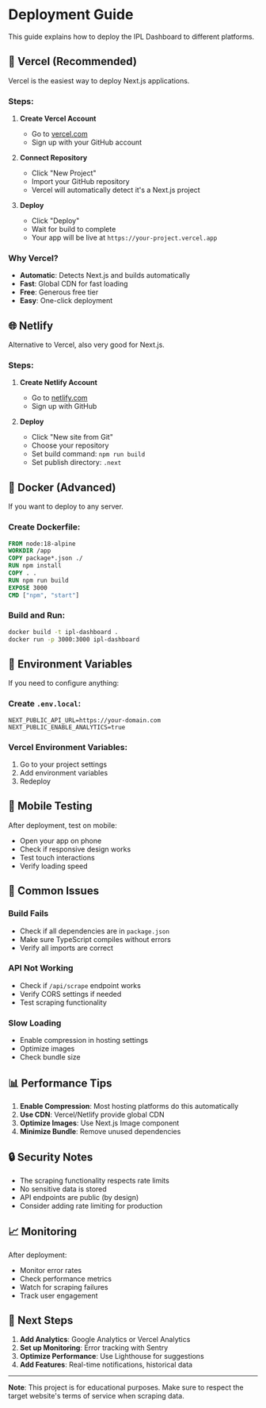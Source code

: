 # Deployment Guide

This guide explains how to deploy the IPL Dashboard to different platforms.

## 🚀 Vercel (Recommended)

Vercel is the easiest way to deploy Next.js applications.

### Steps:
1. **Create Vercel Account**
   - Go to [vercel.com](https://vercel.com)
   - Sign up with your GitHub account

2. **Connect Repository**
   - Click "New Project"
   - Import your GitHub repository
   - Vercel will automatically detect it's a Next.js project

3. **Deploy**
   - Click "Deploy"
   - Wait for build to complete
   - Your app will be live at `https://your-project.vercel.app`

### Why Vercel?
- **Automatic**: Detects Next.js and builds automatically
- **Fast**: Global CDN for fast loading
- **Free**: Generous free tier
- **Easy**: One-click deployment

## 🌐 Netlify

Alternative to Vercel, also very good for Next.js.

### Steps:
1. **Create Netlify Account**
   - Go to [netlify.com](https://netlify.com)
   - Sign up with GitHub

2. **Deploy**
   - Click "New site from Git"
   - Choose your repository
   - Set build command: `npm run build`
   - Set publish directory: `.next`

## 🐳 Docker (Advanced)

If you want to deploy to any server.

### Create Dockerfile:
```dockerfile
FROM node:18-alpine
WORKDIR /app
COPY package*.json ./
RUN npm install
COPY . .
RUN npm run build
EXPOSE 3000
CMD ["npm", "start"]
```

### Build and Run:
```bash
docker build -t ipl-dashboard .
docker run -p 3000:3000 ipl-dashboard
```

## 🔧 Environment Variables

If you need to configure anything:

### Create `.env.local`:
```env
NEXT_PUBLIC_API_URL=https://your-domain.com
NEXT_PUBLIC_ENABLE_ANALYTICS=true
```

### Vercel Environment Variables:
1. Go to your project settings
2. Add environment variables
3. Redeploy

## 📱 Mobile Testing

After deployment, test on mobile:
- Open your app on phone
- Check if responsive design works
- Test touch interactions
- Verify loading speed

## 🐛 Common Issues

### Build Fails
- Check if all dependencies are in `package.json`
- Make sure TypeScript compiles without errors
- Verify all imports are correct

### API Not Working
- Check if `/api/scrape` endpoint works
- Verify CORS settings if needed
- Test scraping functionality

### Slow Loading
- Enable compression in hosting settings
- Optimize images
- Check bundle size

## 📊 Performance Tips

1. **Enable Compression**: Most hosting platforms do this automatically
2. **Use CDN**: Vercel/Netlify provide global CDN
3. **Optimize Images**: Use Next.js Image component
4. **Minimize Bundle**: Remove unused dependencies

## 🔒 Security Notes

- The scraping functionality respects rate limits
- No sensitive data is stored
- API endpoints are public (by design)
- Consider adding rate limiting for production

## 📈 Monitoring

After deployment:
- Monitor error rates
- Check performance metrics
- Watch for scraping failures
- Track user engagement

## 🎯 Next Steps

1. **Add Analytics**: Google Analytics or Vercel Analytics
2. **Set up Monitoring**: Error tracking with Sentry
3. **Optimize Performance**: Use Lighthouse for suggestions
4. **Add Features**: Real-time notifications, historical data

---

**Note**: This project is for educational purposes. Make sure to respect the target website's terms of service when scraping data. 